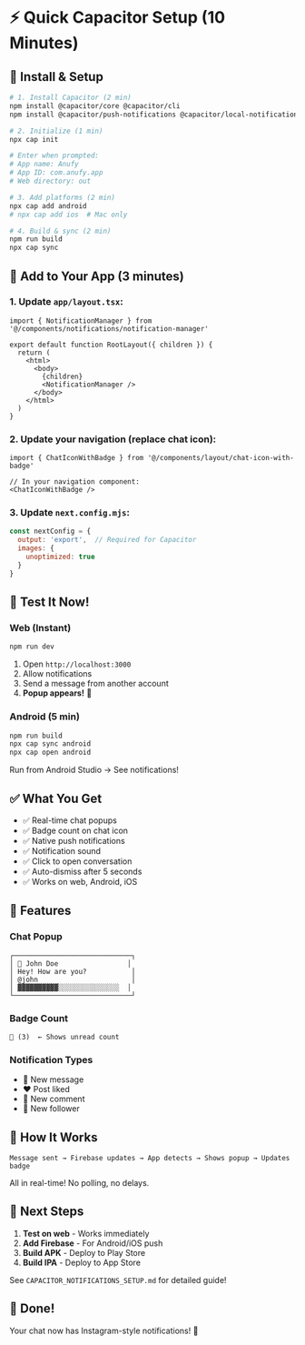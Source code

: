 # ⚡ Quick Capacitor Setup (10 Minutes)

## 🚀 Install & Setup

```bash
# 1. Install Capacitor (2 min)
npm install @capacitor/core @capacitor/cli
npm install @capacitor/push-notifications @capacitor/local-notifications @capacitor/badge

# 2. Initialize (1 min)
npx cap init

# Enter when prompted:
# App name: Anufy
# App ID: com.anufy.app
# Web directory: out

# 3. Add platforms (2 min)
npx cap add android
# npx cap add ios  # Mac only

# 4. Build & sync (2 min)
npm run build
npx cap sync
```

## 🎨 Add to Your App (3 minutes)

### 1. Update `app/layout.tsx`:

```tsx
import { NotificationManager } from '@/components/notifications/notification-manager'

export default function RootLayout({ children }) {
  return (
    <html>
      <body>
        {children}
        <NotificationManager />
      </body>
    </html>
  )
}
```

### 2. Update your navigation (replace chat icon):

```tsx
import { ChatIconWithBadge } from '@/components/layout/chat-icon-with-badge'

// In your navigation component:
<ChatIconWithBadge />
```

### 3. Update `next.config.mjs`:

```javascript
const nextConfig = {
  output: 'export',  // Required for Capacitor
  images: {
    unoptimized: true
  }
}
```

## 🧪 Test It Now!

### Web (Instant)

```bash
npm run dev
```

1. Open `http://localhost:3000`
2. Allow notifications
3. Send a message from another account
4. **Popup appears!** 🎉

### Android (5 min)

```bash
npm run build
npx cap sync android
npx cap open android
```

Run from Android Studio → See notifications!

## ✅ What You Get

- ✅ Real-time chat popups
- ✅ Badge count on chat icon
- ✅ Native push notifications
- ✅ Notification sound
- ✅ Click to open conversation
- ✅ Auto-dismiss after 5 seconds
- ✅ Works on web, Android, iOS

## 🎯 Features

### Chat Popup
```
┌─────────────────────────────┐
│ 👤 John Doe                 │
│ Hey! How are you?           │
│ @john                       │
│ ▓▓▓▓▓▓▓▓▓▓░░░░░░░░░░░░░░░  │
└─────────────────────────────┘
```

### Badge Count
```
💬 (3)  ← Shows unread count
```

### Notification Types
- 💬 New message
- ❤️ Post liked
- 💭 New comment
- 👤 New follower

## 🔔 How It Works

```
Message sent → Firebase updates → App detects → Shows popup → Updates badge
```

All in real-time! No polling, no delays.

## 📱 Next Steps

1. **Test on web** - Works immediately
2. **Add Firebase** - For Android/iOS push
3. **Build APK** - Deploy to Play Store
4. **Build IPA** - Deploy to App Store

See `CAPACITOR_NOTIFICATIONS_SETUP.md` for detailed guide!

## 🎉 Done!

Your chat now has Instagram-style notifications! 🚀
